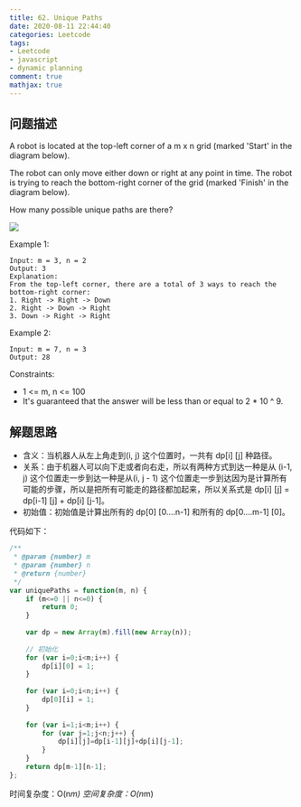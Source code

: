 ```yaml
---
title: 62. Unique Paths
date: 2020-08-11 22:44:40
categories: Leetcode
tags: 
- Leetcode
- javascript
- dynamic planning
comment: true
mathjax: true
---
```


## 问题描述

A robot is located at the top-left corner of a m x n grid (marked 'Start' in the diagram below).

The robot can only move either down or right at any point in time. The robot is trying to reach the bottom-right corner of the grid (marked 'Finish' in the diagram below).

How many possible unique paths are there?
<!--more-->

![](https://assets.leetcode.com/uploads/2018/10/22/robot_maze.png)

Example 1:

```
Input: m = 3, n = 2
Output: 3
Explanation:
From the top-left corner, there are a total of 3 ways to reach the bottom-right corner:
1. Right -> Right -> Down
2. Right -> Down -> Right
3. Down -> Right -> Right
```

Example 2:

```
Input: m = 7, n = 3
Output: 28
```

Constraints:

- 1 <= m, n <= 100
- It's guaranteed that the answer will be less than or equal to 2 * 10 ^ 9.


## 解题思路

- 含义：当机器人从左上角走到(i, j) 这个位置时，一共有 dp[i] [j] 种路径。
- 关系：由于机器人可以向下走或者向右走，所以有两种方式到达一种是从 (i-1, j) 这个位置走一步到达一种是从(i, j - 1) 这个位置走一步到达因为是计算所有可能的步骤，所以是把所有可能走的路径都加起来，所以关系式是 dp[i] [j] = dp[i-1] [j] + dp[i] [j-1]。
- 初始值：初始值是计算出所有的 dp[0] [0….n-1] 和所有的 dp[0….m-1] [0]。

代码如下：

```javascript
/**
 * @param {number} m
 * @param {number} n
 * @return {number}
 */
var uniquePaths = function(m, n) {
    if (m<=0 || n<=0) {
        return 0;
    }
    
    var dp = new Array(m).fill(new Array(n));
    
    // 初始化
    for (var i=0;i<m;i++) {
        dp[i][0] = 1;
    }
    
    for (var i=0;i<n;i++) {
        dp[0][i] = 1;
    }
    
    for (var i=1;i<m;i++) {
        for (var j=1;j<n;j++) {
            dp[i][j]=dp[i-1][j]+dp[i][j-1];
        }
    }
    return dp[m-1][n-1];
};
```
时间复杂度：O(n*m) 
空间复杂度：O(n*m) 
